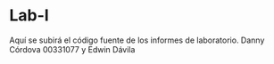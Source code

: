 # Lab-I
Aquí se subirá el código fuente de los informes de laboratorio. Danny Córdova 00331077 y Edwin Dávila 
